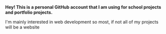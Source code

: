 **Hey! This is a personal GitHub account that I am using for school projects and portfolio projects.**

I'm mainly interested in web development so most, if not all of my projects will be a website
